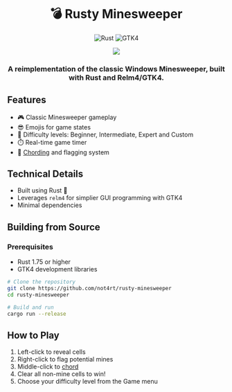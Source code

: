 <div align="center">
  <h1>💣 Rusty Minesweeper</h1>
  
  ![Rust](https://img.shields.io/badge/Rust-1.75%2B-orange.svg)
  ![GTK4](https://img.shields.io/badge/GTK-4.0-blue.svg)
  
  <img src="https://github.com/user-attachments/assets/d00e91e0-1aa8-4cd5-ba15-f611cd369b34"/>
  <h3>A reimplementation of the classic Windows Minesweeper, built with Rust and Relm4/GTK4.</h3>
</div>

## Features

- 🎮 Classic Minesweeper gameplay
- 😎 Emojis for game states
- 🎯 Difficulty levels: Beginner, Intermediate, Expert and Custom
- ⏱️ Real-time game timer
- 🚩 [Chording](https://minesweeper.fandom.com/wiki/Chording) and flagging system

## Technical Details

- Built using Rust 🦀
- Leverages `relm4` for simplier GUI programming with GTK4
- Minimal dependencies

## Building from Source

### Prerequisites

- Rust 1.75 or higher
- GTK4 development libraries

```bash
# Clone the repository
git clone https://github.com/not4rt/rusty-minesweeper
cd rusty-minesweeper

# Build and run
cargo run --release
```

## How to Play

1. Left-click to reveal cells
2. Right-click to flag potential mines
3. Middle-click to [chord](https://minesweeper.fandom.com/wiki/Chording)
4. Clear all non-mine cells to win!
5. Choose your difficulty level from the Game menu
